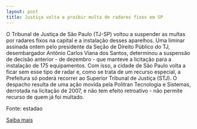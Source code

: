 ```yaml
---
layout: post
title: Justiça volta a proibir multa de radares fixos em SP
---
```

<p>O Tribunal de Justiça de São Paulo (TJ-SP) voltou a suspender as multas por radares fixos na capital e a instalação desses aparelhos. Uma liminar assinada ontem pelo presidente da Seção de Direito Público do TJ, desembargador Antônio Carlos Viana dos Santos, determinou a suspensão de decisão anterior - de dezembro - que manteve a licitação para a instalação de 175 equipamentos. Com isso, a cidade de São Paulo volta a ficar sem esse tipo de radar e, como se trata de um recurso especial, a Prefeitura só poderá recorrer ao Superior Tribunal de Justiça (STJ). O despacho resulta de uma ação movida pela Politran Tecnologia e Sistemas, derrotada na licitação de 2007, e não tem efeito retroativo - não permite recurso de quem já foi multado.</p><p>Fonte: estadao</p><p><a href="http://www.estadao.com.br/geral/not_ger333862,0.htm" target="_blank">Saiba mais </a></p>
